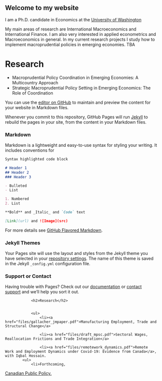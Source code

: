 ## Welcome to my website
I am a Ph.D. candidate in Economics at the [University of Washington](https://econ.washington.edu)

My main areas of research are International Macroeconomics and International Finance. I am also very interested in applied econometrics and Macroeconomics in general. In my current research projects I study how to implement macroprudential policies in emerging economies. TBA

# Research

- Macroprudential Policy Coordination in Emerging Economies: A Multicountry Approach
- Strategic Macroprudential Policy Setting in Emerging Economics: The Role of Coordination

You can use the [editor on GitHub](https://github.com/jcamilogranados/jcamilogranados.github.io/edit/master/index.md) to maintain and preview the content for your website in Markdown files.

Whenever you commit to this repository, GitHub Pages will run [Jekyll](https://jekyllrb.com/) to rebuild the pages in your site, from the content in your Markdown files.

### Markdown

Markdown is a lightweight and easy-to-use syntax for styling your writing. It includes conventions for

```markdown
Syntax highlighted code block

# Header 1
## Header 2
### Header 3

- Bulleted
- List

1. Numbered
2. List

**Bold** and _Italic_ and `Code` text

[Link](url) and ![Image](src)
```

For more details see [GitHub Flavored Markdown](https://guides.github.com/features/mastering-markdown/).

### Jekyll Themes

Your Pages site will use the layout and styles from the Jekyll theme you have selected in your [repository settings](https://github.com/jcamilogranados/jcamilogranados.github.io/settings). The name of this theme is saved in the Jekyll `_config.yml` configuration file.

### Support or Contact

Having trouble with Pages? Check out our [documentation](https://help.github.com/categories/github-pages-basics/) or [contact support](https://github.com/contact) and we’ll help you sort it out.

                <h2>Research</h2>


                <ul>
                    <li><a href="files/gallacher_jmpaper.pdf">Manufacturing Employment, Trade and Structural Change</a>

                    <li><a href="files/draft_mpsc.pdf">Sectoral Wages, Reallocation Frictions and Trade Integration</a>

                    <li><a href="files/remotework_dynamics.pdf">Remote Work and Employment Dynamics under Covid-19: Evidence from Canada</a>, with Iqbal Hossain. 
		    <ul>
      			<li>Forthcoming,
<a href="https://utpjournals.press/doi/10.3138/cpp.2020-026">Canadian Public Policy.</a>
